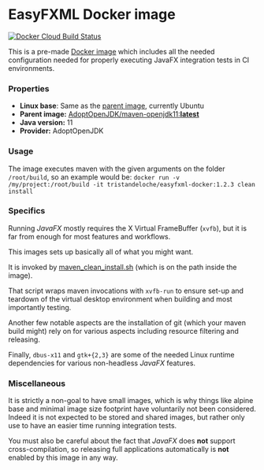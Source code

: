 # EasyFXML Docker image

[![Docker Cloud Build Status](https://img.shields.io/docker/cloud/build/tristandeloche/easyfxml-docker.svg?style=for-the-badge)](https://hub.docker.com/r/tristandeloche/easyfxml-docker)

This is a pre-made [Docker image](Dockerfile) which includes all the needed configuration
needed for properly executing JavaFX integration tests in CI environments.

### Properties
- **Linux base**: Same as the [parent image](https://hub.docker.com/r/adoptopenjdk/maven-openjdk11), currently Ubuntu
- **Parent image:** [AdoptOpenJDK/maven-openjdk11:**latest**](https://hub.docker.com/r/adoptopenjdk/maven-openjdk11)
- **Java version:** 11
- **Provider:** AdoptOpenJDK

### Usage

The image executes maven with the given arguments on the folder `/root/build`, so an example would be:
`docker run -v /my/project:/root/build -it tristandeloche/easyfxml-docker:1.2.3 clean install`

### Specifics

Running _JavaFX_ mostly requires the X Virtual FrameBuffer (`xvfb`), but it is far from enough for most features and workflows.

This images sets up basically all of what you might want.

It is invoked by [maven_clean_install.sh](maven) (which is on the path inside the image).

That script wraps maven invocations with `xvfb-run` to ensure set-up and teardown of the
virtual desktop environment when building and most importantly testing.

Another few notable aspects are the installation of git (which your maven build might)
rely on for various aspects including resource filtering and releasing.

Finally, `dbus-x11` and `gtk+{2,3}` are some of the needed Linux runtime dependencies for
various non-headless _JavaFX_ features.

### Miscellaneous

It is strictly a non-goal to have small images, which is why things like alpine base and minimal
image size footprint have voluntarily not been considered. Indeed it is not expected to be stored
and shared images, but rather only use to have an easier time running integration tests.

You must also be careful about the fact that _JavaFX_ does **not** support cross-compilation, so releasing
full applications automatically is **not** enabled by this image in any way.
